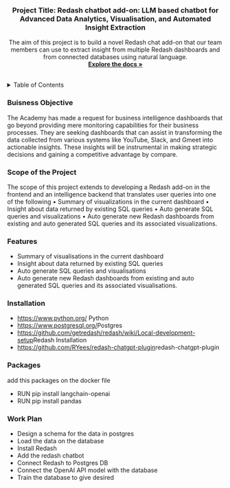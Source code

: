 <div align="center">


  <h3 align="center">Project Title: Redash chatbot add-on: LLM based chatbot for Advanced Data Analytics, Visualisation, and Automated Insight Extraction</h3>

  <p align="center">
  The aim of this project is to build a novel Redash chat add-on that our team members 
  can use to extract insight from multiple Redash dashboards and from connected databases using natural language. 
    <br />
    <a href="https://github.com/Group-12-redash-add-on-chatbot/redash-chatbot-add-on"><strong>Explore the docs »</strong></a>
    <br />
    <br />
  </p>
</div>



<!-- TABLE OF CONTENTS -->
<details>
  <summary>Table of Contents</summary>
  <ol>
    <li><a href="#Buisness Objective">Scope of the Project</a></li>
    <li><a href="#scope_of_the_project">Scope of the Project</a></li>
    li><a href="#Features">Features</a></li>
    <li>
      <a href="#Installation">Installation</a>
    </li>
    <li><a href="#Packages">Packages</a></li>
    <li><a href="#work_plan">Work Plan</a></li>
    
  </ol>
</details>

<!-- Buisness Objective-->
### Buisness Objective
The Academy has made a request for business intelligence dashboards that go beyond providing mere
monitoring capabilities for their business processes. They are seeking dashboards that can assist in
transforming the data collected from various systems like YouTube, Slack, and Gmeet into actionable
insights. These insights will be instrumental in making strategic decisions and gaining a competitive
advantage by compare.

<!-- scope_of_the_project-->
### Scope of the Project
The scope of this project extends to developing a Redash add-on in the frontend
and an intelligence backend that translates user queries into one of the following
• Summary of visualizations in the current dashboard
• Insight about data returned by existing SQL queries
• Auto generate SQL queries and visualizations
• Auto generate new Redash dashboards from existing and auto generated SQL queries and its
associated visualizations.

<!-- Features-->
### Features
* Summary of visualisations in the current dashboard
* Insight about data returned by existing SQL queries
* Auto generate SQL queries and visualisations 
* Auto generate new Redash dashboards from existing and auto generated SQL queries and its associated visualisations.


<!-- Installation-->
### Installation

* https://www.python.org/ <a>Python</a>
* https://www.postgresql.org/<a>Postgres</a>
* https://github.com/getredash/redash/wiki/Local-development-setup<a>Redash Installation</a>
* https://github.com/RYees/redash-chatgpt-plugin<a>redash-chatgpt-plugin</a>

<!-- Packages-->
### Packages
add this packages on the docker file
* RUN pip install langchain-openai
* RUN pip install pandas



<!-- Work Plan -->
### Work Plan

* Design a schema for the data in postgres
* Load the data on the database
* Install Redash
* Add the redash chatbot
* Connect Redash to Postgres DB
* Connect the OpenAI API model with the database
* Train the database to give desired






